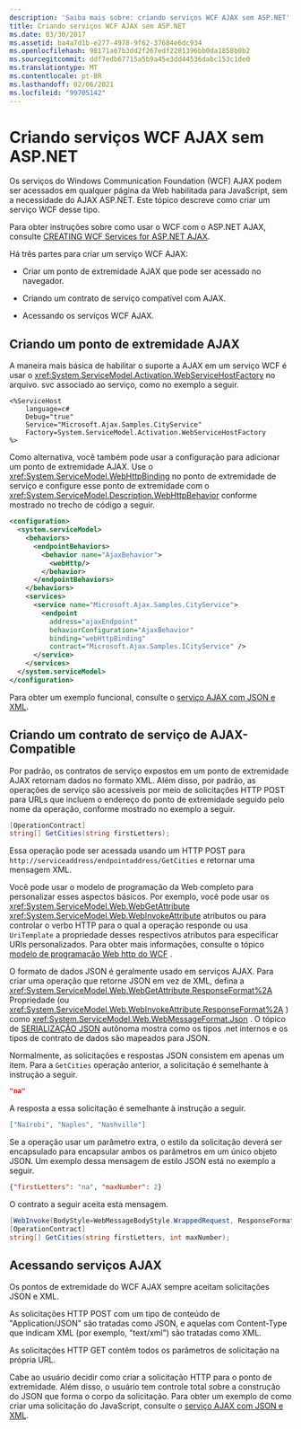 ```yaml
---
description: 'Saiba mais sobre: criando serviços WCF AJAX sem ASP.NET'
title: Criando serviços WCF AJAX sem ASP.NET
ms.date: 03/30/2017
ms.assetid: ba4a7d1b-e277-4978-9f62-37684e6dc934
ms.openlocfilehash: 98171a67b3dd2f267edf2281396bb0da1858b0b2
ms.sourcegitcommit: ddf7edb67715a5b9a45e3dd44536dabc153c1de0
ms.translationtype: MT
ms.contentlocale: pt-BR
ms.lasthandoff: 02/06/2021
ms.locfileid: "99705142"
---
```

# <a name="creating-wcf-ajax-services-without-aspnet"></a>Criando serviços WCF AJAX sem ASP.NET

Os serviços do Windows Communication Foundation (WCF) AJAX podem ser acessados em qualquer página da Web habilitada para JavaScript, sem a necessidade do AJAX ASP.NET. Este tópico descreve como criar um serviço WCF desse tipo.  
  
 Para obter instruções sobre como usar o WCF com o ASP.NET AJAX, consulte [CREATING WCF Services for ASP.NET AJAX](creating-wcf-services-for-aspnet-ajax.md).  
  
 Há três partes para criar um serviço WCF AJAX:  
  
- Criar um ponto de extremidade AJAX que pode ser acessado no navegador.  
  
- Criando um contrato de serviço compatível com AJAX.  
  
- Acessando os serviços WCF AJAX.  
  
## <a name="creating-an-ajax-endpoint"></a>Criando um ponto de extremidade AJAX  

 A maneira mais básica de habilitar o suporte a AJAX em um serviço WCF é usar o <xref:System.ServiceModel.Activation.WebServiceHostFactory> no arquivo. svc associado ao serviço, como no exemplo a seguir.  
  
```text
<%ServiceHost
    language=c#  
    Debug="true"  
    Service="Microsoft.Ajax.Samples.CityService"  
    Factory=System.ServiceModel.Activation.WebServiceHostFactory  
%>  
```  
  
 Como alternativa, você também pode usar a configuração para adicionar um ponto de extremidade AJAX. Use o <xref:System.ServiceModel.WebHttpBinding> no ponto de extremidade de serviço e configure esse ponto de extremidade com o <xref:System.ServiceModel.Description.WebHttpBehavior> conforme mostrado no trecho de código a seguir.  
  
```xml  
<configuration>  
  <system.serviceModel>  
    <behaviors>  
      <endpointBehaviors>  
        <behavior name="AjaxBehavior">  
          <webHttp/>  
        </behavior>  
      </endpointBehaviors>  
    </behaviors>  
    <services>  
      <service name="Microsoft.Ajax.Samples.CityService">  
        <endpoint
          address="ajaxEndpoint"  
          behaviorConfiguration="AjaxBehavior"  
          binding="webHttpBinding"  
          contract="Microsoft.Ajax.Samples.ICityService" />  
      </service>  
    </services>  
  </system.serviceModel>  
</configuration>  
```  
  
 Para obter um exemplo funcional, consulte o [serviço AJAX com JSON e XML](../samples/ajax-service-with-json-and-xml-sample.md).  
  
## <a name="creating-an-ajax-compatible-service-contract"></a>Criando um contrato de serviço de AJAX-Compatible  

 Por padrão, os contratos de serviço expostos em um ponto de extremidade AJAX retornam dados no formato XML. Além disso, por padrão, as operações de serviço são acessíveis por meio de solicitações HTTP POST para URLs que incluem o endereço do ponto de extremidade seguido pelo nome da operação, conforme mostrado no exemplo a seguir.  
  
```csharp
[OperationContract]  
string[] GetCities(string firstLetters);  
```  
  
 Essa operação pode ser acessada usando um HTTP POST para `http://serviceaddress/endpointaddress/GetCities` e retornar uma mensagem XML.  
  
 Você pode usar o modelo de programação da Web completo para personalizar esses aspectos básicos. Por exemplo, você pode usar os <xref:System.ServiceModel.Web.WebGetAttribute> <xref:System.ServiceModel.Web.WebInvokeAttribute> atributos ou para controlar o verbo HTTP para o qual a operação responde ou usa `UriTemplate` a propriedade desses respectivos atributos para especificar URIs personalizados. Para obter mais informações, consulte o tópico [modelo de programação Web http do WCF](wcf-web-http-programming-model.md) .  
  
 O formato de dados JSON é geralmente usado em serviços AJAX. Para criar uma operação que retorne JSON em vez de XML, defina a <xref:System.ServiceModel.Web.WebGetAttribute.ResponseFormat%2A> Propriedade (ou <xref:System.ServiceModel.Web.WebInvokeAttribute.ResponseFormat%2A> ) como <xref:System.ServiceModel.Web.WebMessageFormat.Json> . O tópico de [SERIALIZAÇÃO JSON](stand-alone-json-serialization.md) autônoma mostra como os tipos .net internos e os tipos de contrato de dados são mapeados para JSON.  
  
 Normalmente, as solicitações e respostas JSON consistem em apenas um item. Para a `GetCities` operação anterior, a solicitação é semelhante à instrução a seguir.  
  
```json
"na"  
```  
  
 A resposta a essa solicitação é semelhante à instrução a seguir.  
  
```json
["Nairobi", "Naples", "Nashville"]  
```  
  
 Se a operação usar um parâmetro extra, o estilo da solicitação deverá ser encapsulado para encapsular ambos os parâmetros em um único objeto JSON. Um exemplo dessa mensagem de estilo JSON está no exemplo a seguir.  
  
```json  
{"firstLetters": "na", "maxNumber": 2}  
```  
  
 O contrato a seguir aceita esta mensagem.  
  
```csharp
[WebInvoke(BodyStyle=WebMessageBodyStyle.WrappedRequest, ResponseFormat=WebMessageFormat.Json)]  
[OperationContract]  
string[] GetCities(string firstLetters, int maxNumber);  
```  
  
## <a name="accessing-ajax-services"></a>Acessando serviços AJAX  

 Os pontos de extremidade do WCF AJAX sempre aceitam solicitações JSON e XML.  
  
 As solicitações HTTP POST com um tipo de conteúdo de "Application/JSON" são tratadas como JSON, e aquelas com Content-Type que indicam XML (por exemplo, "text/xml") são tratadas como XML.  
  
 As solicitações HTTP GET contêm todos os parâmetros de solicitação na própria URL.  
  
 Cabe ao usuário decidir como criar a solicitação HTTP para o ponto de extremidade. Além disso, o usuário tem controle total sobre a construção do JSON que forma o corpo da solicitação. Para obter um exemplo de como criar uma solicitação do JavaScript, consulte o [serviço AJAX com JSON e XML](../samples/ajax-service-with-json-and-xml-sample.md).
